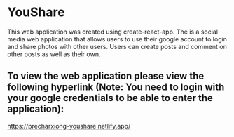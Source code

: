 # YouShare

This web application was created using create-react-app. The is a social media web application that allows users to use their google account to login and share photos with other users. Users can create posts and comment on other posts as well as their own. 

## To view the web application please view the following hyperlink (Note: You need to login with your google credentials to be able to enter the application): 

https://precharxiong-youshare.netlify.app/
